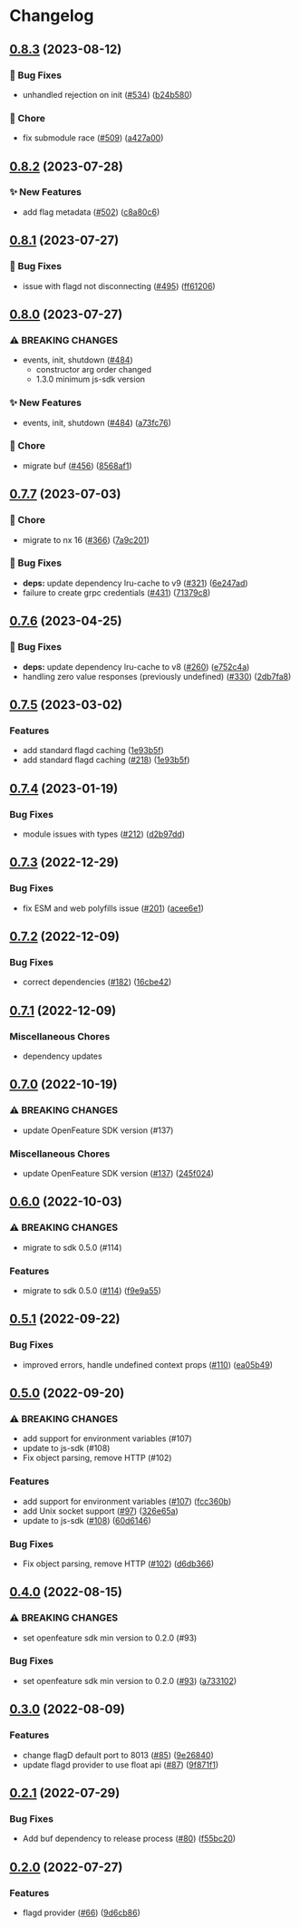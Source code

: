 # Changelog

## [0.8.3](https://github.com/open-feature/js-sdk-contrib/compare/flagd-provider-v0.8.2...flagd-provider-v0.8.3) (2023-08-12)


### 🐛 Bug Fixes

* unhandled rejection on init ([#534](https://github.com/open-feature/js-sdk-contrib/issues/534)) ([b24b580](https://github.com/open-feature/js-sdk-contrib/commit/b24b580b20f942f192e7bbd68cc8baf3147d8137))


### 🧹 Chore

* fix submodule race ([#509](https://github.com/open-feature/js-sdk-contrib/issues/509)) ([a427a00](https://github.com/open-feature/js-sdk-contrib/commit/a427a0006ada4d54f5d83ae2d3167a87f6635e81))

## [0.8.2](https://github.com/open-feature/js-sdk-contrib/compare/flagd-provider-v0.8.1...flagd-provider-v0.8.2) (2023-07-28)


### ✨ New Features

* add flag metadata ([#502](https://github.com/open-feature/js-sdk-contrib/issues/502)) ([c8a80c6](https://github.com/open-feature/js-sdk-contrib/commit/c8a80c6317779d61808adb75088d6d6710c6d8ea))

## [0.8.1](https://github.com/open-feature/js-sdk-contrib/compare/flagd-provider-v0.8.0...flagd-provider-v0.8.1) (2023-07-27)


### 🐛 Bug Fixes

* issue with flagd not disconnecting ([#495](https://github.com/open-feature/js-sdk-contrib/issues/495)) ([ff61206](https://github.com/open-feature/js-sdk-contrib/commit/ff61206f7f51fd5ec30fc85ea2742c0933384330))

## [0.8.0](https://github.com/open-feature/js-sdk-contrib/compare/flagd-provider-v0.7.7...flagd-provider-v0.8.0) (2023-07-27)


### ⚠ BREAKING CHANGES

* events, init, shutdown ([#484](https://github.com/open-feature/js-sdk-contrib/issues/484))
  * constructor arg order changed
  * 1.3.0 minimum js-sdk version

### ✨ New Features

* events, init, shutdown ([#484](https://github.com/open-feature/js-sdk-contrib/issues/484)) ([a73fc76](https://github.com/open-feature/js-sdk-contrib/commit/a73fc7670c66b2108cef8132a94433d75dea3622))


### 🧹 Chore

* migrate buf ([#456](https://github.com/open-feature/js-sdk-contrib/issues/456)) ([8568af1](https://github.com/open-feature/js-sdk-contrib/commit/8568af1e26f92f4d0e9a942b9fc3e001d919ef03))

## [0.7.7](https://github.com/open-feature/js-sdk-contrib/compare/flagd-provider-v0.7.6...flagd-provider-v0.7.7) (2023-07-03)


### 🧹 Chore

* migrate to nx 16 ([#366](https://github.com/open-feature/js-sdk-contrib/issues/366)) ([7a9c201](https://github.com/open-feature/js-sdk-contrib/commit/7a9c201d16fd7f070a1bcd2e359487ba6e7b78d7))


### 🐛 Bug Fixes

* **deps:** update dependency lru-cache to v9 ([#321](https://github.com/open-feature/js-sdk-contrib/issues/321)) ([6e247ad](https://github.com/open-feature/js-sdk-contrib/commit/6e247ad2ba14d148ff99ff1d5283ccce5708e366))
* failure to create grpc credentials ([#431](https://github.com/open-feature/js-sdk-contrib/issues/431)) ([71379c8](https://github.com/open-feature/js-sdk-contrib/commit/71379c8d2b2a71f244aeff8ea0c83f1d593aacc9))

## [0.7.6](https://github.com/open-feature/js-sdk-contrib/compare/flagd-provider-v0.7.5...flagd-provider-v0.7.6) (2023-04-25)


### 🐛 Bug Fixes

* **deps:** update dependency lru-cache to v8 ([#260](https://github.com/open-feature/js-sdk-contrib/issues/260)) ([e752c4a](https://github.com/open-feature/js-sdk-contrib/commit/e752c4a13efb856e35d424a0938ab83b898ec5b5))
* handling zero value responses (previously undefined) ([#330](https://github.com/open-feature/js-sdk-contrib/issues/330)) ([2db7fa8](https://github.com/open-feature/js-sdk-contrib/commit/2db7fa825bd12d18d0804997e54d0b6aa3cd5a14))

## [0.7.5](https://github.com/open-feature/js-sdk-contrib/compare/flagd-provider-v0.7.4...flagd-provider-v0.7.5) (2023-03-02)


### Features

* add standard flagd caching ([1e93b5f](https://github.com/open-feature/js-sdk-contrib/commit/1e93b5f3845beb5b4a523d1f9081a4c538200924))
* add standard flagd caching ([#218](https://github.com/open-feature/js-sdk-contrib/issues/218)) ([1e93b5f](https://github.com/open-feature/js-sdk-contrib/commit/1e93b5f3845beb5b4a523d1f9081a4c538200924))

## [0.7.4](https://github.com/open-feature/js-sdk-contrib/compare/flagd-provider-v0.7.3...flagd-provider-v0.7.4) (2023-01-19)


### Bug Fixes

* module issues with types ([#212](https://github.com/open-feature/js-sdk-contrib/issues/212)) ([d2b97dd](https://github.com/open-feature/js-sdk-contrib/commit/d2b97dd24c952661ce08724a84e4b312860a9211))

## [0.7.3](https://github.com/open-feature/js-sdk-contrib/compare/flagd-provider-v0.7.2...flagd-provider-v0.7.3) (2022-12-29)


### Bug Fixes

* fix ESM and web polyfills issue ([#201](https://github.com/open-feature/js-sdk-contrib/issues/201)) ([acee6e1](https://github.com/open-feature/js-sdk-contrib/commit/acee6e1817a7846251f456455a7218bf98efb00e))

## [0.7.2](https://github.com/open-feature/js-sdk-contrib/compare/flagd-provider-v0.7.1...flagd-provider-v0.7.2) (2022-12-09)


### Bug Fixes

* correct dependencies ([#182](https://github.com/open-feature/js-sdk-contrib/issues/182)) ([16cbe42](https://github.com/open-feature/js-sdk-contrib/commit/16cbe421d6255bd95a78c3914890a63adcce831e))

## [0.7.1](https://github.com/open-feature/js-sdk-contrib/compare/flagd-provider-v0.7.0...flagd-provider-v0.7.1) (2022-12-09)


### Miscellaneous Chores

* dependency updates

## [0.7.0](https://github.com/open-feature/js-sdk-contrib/compare/flagd-provider-v0.6.0...flagd-provider-v0.7.0) (2022-10-19)


### ⚠ BREAKING CHANGES

* update OpenFeature SDK version (#137)

### Miscellaneous Chores

* update OpenFeature SDK version ([#137](https://github.com/open-feature/js-sdk-contrib/issues/137)) ([245f024](https://github.com/open-feature/js-sdk-contrib/commit/245f02441d62f7f42627174737943f1556a6a326))

## [0.6.0](https://github.com/open-feature/js-sdk-contrib/compare/flagd-provider-v0.5.1...flagd-provider-v0.6.0) (2022-10-03)


### ⚠ BREAKING CHANGES

* migrate to sdk 0.5.0 (#114)

### Features

* migrate to sdk 0.5.0 ([#114](https://github.com/open-feature/js-sdk-contrib/issues/114)) ([f9e9a55](https://github.com/open-feature/js-sdk-contrib/commit/f9e9a55ad5a16e99bb169fdf1a8d11c959520f7b))

## [0.5.1](https://github.com/open-feature/js-sdk-contrib/compare/flagd-provider-v0.5.0...flagd-provider-v0.5.1) (2022-09-22)


### Bug Fixes

* improved errors, handle undefined context props ([#110](https://github.com/open-feature/js-sdk-contrib/issues/110)) ([ea05b49](https://github.com/open-feature/js-sdk-contrib/commit/ea05b493096664b793fcdcf5c9a66493f25e72a9))

## [0.5.0](https://github.com/open-feature/js-sdk-contrib/compare/flagd-provider-v0.4.0...flagd-provider-v0.5.0) (2022-09-20)


### ⚠ BREAKING CHANGES

* add support for environment variables (#107)
* update to js-sdk (#108)
* Fix object parsing, remove HTTP (#102)

### Features

* add support for environment variables ([#107](https://github.com/open-feature/js-sdk-contrib/issues/107)) ([fcc360b](https://github.com/open-feature/js-sdk-contrib/commit/fcc360bffa328a38594ae9dc30da339aaaed8b93))
* add Unix socket support ([#97](https://github.com/open-feature/js-sdk-contrib/issues/97)) ([326e65a](https://github.com/open-feature/js-sdk-contrib/commit/326e65ad1e518302b5a7b6a2498dec53c8c93a43))
* update to js-sdk ([#108](https://github.com/open-feature/js-sdk-contrib/issues/108)) ([60d6146](https://github.com/open-feature/js-sdk-contrib/commit/60d6146e30d3ca547e940c3ba441d80fd75d886d))


### Bug Fixes

* Fix object parsing, remove HTTP ([#102](https://github.com/open-feature/js-sdk-contrib/issues/102)) ([d6db366](https://github.com/open-feature/js-sdk-contrib/commit/d6db366a6ef7eb47230dcc6512f189a48c0b4ef2))

## [0.4.0](https://github.com/open-feature/js-sdk-contrib/compare/flagd-provider-v0.3.0...flagd-provider-v0.4.0) (2022-08-15)


### ⚠ BREAKING CHANGES

* set openfeature sdk min version to 0.2.0 (#93)

### Bug Fixes

* set openfeature sdk min version to 0.2.0 ([#93](https://github.com/open-feature/js-sdk-contrib/issues/93)) ([a733102](https://github.com/open-feature/js-sdk-contrib/commit/a733102f523f9289fdce356a342828cc2e020f48))

## [0.3.0](https://github.com/open-feature/js-sdk-contrib/compare/flagd-provider-v0.2.1...flagd-provider-v0.3.0) (2022-08-09)


### Features

* change flagD default port to 8013 ([#85](https://github.com/open-feature/js-sdk-contrib/issues/85)) ([9e26840](https://github.com/open-feature/js-sdk-contrib/commit/9e268406509a072b7561910fff6b8ab8bb0265c8))
* update flagd provider to use float api ([#87](https://github.com/open-feature/js-sdk-contrib/issues/87)) ([9f871f1](https://github.com/open-feature/js-sdk-contrib/commit/9f871f1880022297b28601d472da2b4200325127))

## [0.2.1](https://github.com/open-feature/js-sdk-contrib/compare/flagd-provider-v0.2.0...flagd-provider-v0.2.1) (2022-07-29)


### Bug Fixes

* Add buf dependency to release process ([#80](https://github.com/open-feature/js-sdk-contrib/issues/80)) ([f55bc20](https://github.com/open-feature/js-sdk-contrib/commit/f55bc20362c55441dc0a1d562b95957c8ab8c810))

## [0.2.0](https://github.com/open-feature/js-sdk-contrib/compare/flagd-provider-v0.1.0...flagd-provider-v0.2.0) (2022-07-27)


### Features

* flagd provider ([#66](https://github.com/open-feature/js-sdk-contrib/issues/66)) ([9d6cb86](https://github.com/open-feature/js-sdk-contrib/commit/9d6cb868908264b8661ed95a207397ae67693527))
